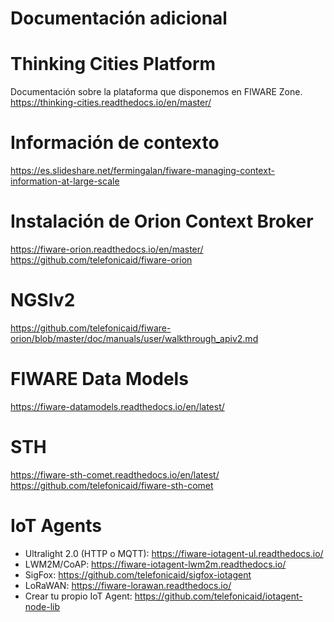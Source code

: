 # Documentación adicional


# Thinking Cities Platform 
Documentación sobre la plataforma que disponemos en FIWARE Zone.
https://thinking-cities.readthedocs.io/en/master/

# Información de contexto
https://es.slideshare.net/fermingalan/fiware-managing-context-information-at-large-scale

# Instalación de Orion Context Broker
https://fiware-orion.readthedocs.io/en/master/
https://github.com/telefonicaid/fiware-orion

# NGSIv2
https://github.com/telefonicaid/fiware-orion/blob/master/doc/manuals/user/walkthrough_apiv2.md

# FIWARE Data Models
https://fiware-datamodels.readthedocs.io/en/latest/

# STH
https://fiware-sth-comet.readthedocs.io/en/latest/
https://github.com/telefonicaid/fiware-sth-comet

# IoT Agents
- Ultralight 2.0 (HTTP o MQTT): https://fiware-iotagent-ul.readthedocs.io/
- LWM2M/CoAP: https://fiware-iotagent-lwm2m.readthedocs.io/ 
- SigFox: https://github.com/telefonicaid/sigfox-iotagent
- LoRaWAN: https://fiware-lorawan.readthedocs.io/ 
- Crear tu propio IoT Agent: https://github.com/telefonicaid/iotagent-node-lib
